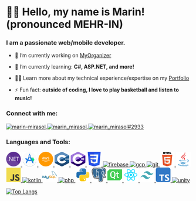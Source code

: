 <!-- HEADER SECTION -->
<h1 align="left">👋🏽 Hello, my name is Marin! (pronounced MEHR-IN)</h1>
<h3 align="left">I am a passionate web/mobile developer.</h3>

<!-- FUN FACTS SECTION -->
- 🔭 I’m currently working on [MyOrganizer](https://myorganizer.app)

- 🌱 I’m currently learning: **C#, ASP.NET, and more!**

- 👨‍💻 Learn more about my technical experience/expertise on my [Portfolio](https://marinmirasol.com)

- ⚡ Fun fact: **outside of coding, I love to play basketball and listen to music!**

<!-- CONNECT WITH ME SECTION -->
<h3 align="left">Connect with me:</h3>
<p align="left">
  <!-- LinkedIn -->
  <a href="https://linkedin.com/in/marin-mirasol" target="blank">
    <img align="center" src="https://raw.githubusercontent.com/rahuldkjain/github-profile-readme-generator/master/src/images/icons/Social/linked-in-alt.svg" alt="marin-mirasol" height="30" width="40" />
  </a>
  <!-- Instagram -->
  <a href="https://instagram.com/marin_mirasol" target="blank">
    <img align="center" src="https://raw.githubusercontent.com/rahuldkjain/github-profile-readme-generator/master/src/images/icons/Social/instagram.svg" alt="marin_mirasol" height="30" width="40" />
  </a>
  <!-- Discord -->
  <a href="https://discord.gg/fh5JjD5GXk" target="blank">
    <img align="center" src="https://raw.githubusercontent.com/rahuldkjain/github-profile-readme-generator/master/src/images/icons/Social/discord.svg" alt="marin_mirasol#2933" height="30" width="40" />
  </a>
</p>

<!-- LANGS AND TOOLS SECTION -->
<h3 align="left">Languages and Tools:</h3>
<p align="left"> 
  <!-- .NET -->
  <a href="https://dotnet.microsoft.com/" target="_blank" rel="noreferrer"> 
    <img src="https://raw.githubusercontent.com/mmirasol17/mmirasol17.github.io/master/icons/tech-stack/dotnet.svg" alt="dotnet" width="40" height="40"/> 
  </a>
  <!-- Android Studio -->
  <a href="https://developer.android.com" target="_blank" rel="noreferrer"> 
    <img src="https://raw.githubusercontent.com/mmirasol17/mmirasol17.github.io/master/icons/tech-stack/androidstudio.svg" alt="android" width="40" height="40"/> 
  </a> 
  <!-- AWS -->
  <a href="https://aws.amazon.com" target="_blank" rel="noreferrer"> 
    <img src="https://raw.githubusercontent.com/mmirasol17/mmirasol17.github.io/master/icons/tech-stack/aws.svg" alt="aws" width="40" height="40"/> 
  </a>
  <!-- C++ -->
  <a href="https://www.w3schools.com/cpp/" target="_blank" rel="noreferrer"> 
    <img src="https://raw.githubusercontent.com/mmirasol17/mmirasol17.github.io/master/icons/tech-stack/cpp.svg" alt="cplusplus" width="40" height="40"/> 
  </a> 
  <!-- C# -->
  <a href="https://www.w3schools.com/cs/" target="_blank" rel="noreferrer"> 
    <img src="https://raw.githubusercontent.com/mmirasol17/mmirasol17.github.io/master/icons/tech-stack/cs.svg" alt="csharp" width="40" height="40"/> 
  </a>
  <!-- CSS -->
  <a href="https://www.w3schools.com/css/" target="_blank" rel="noreferrer"> 
    <img src="https://raw.githubusercontent.com/mmirasol17/mmirasol17.github.io/master/icons/tech-stack/css.svg" alt="css3" width="40" height="40"/> 
  </a> 
  <!-- Firebase -->
  <a href="https://firebase.google.com/" target="_blank" rel="noreferrer"> 
    <img src="https://www.vectorlogo.zone/logos/firebase/firebase-icon.svg" alt="firebase" width="40" height="40"/> 
  </a> 
  <!-- GCP -->
  <a href="https://cloud.google.com" target="_blank" rel="noreferrer"> 
    <img src="https://www.vectorlogo.zone/logos/google_cloud/google_cloud-icon.svg" alt="gcp" width="40" height="40"/> 
  </a> 
  <!-- Git -->
  <a href="https://git-scm.com/" target="_blank" rel="noreferrer"> 
    <img src="https://www.vectorlogo.zone/logos/git-scm/git-scm-icon.svg" alt="git" width="40" height="40"/> 
  </a> 
  <!-- HTML -->
  <a href="https://www.w3.org/html/" target="_blank" rel="noreferrer"> 
    <img src="https://raw.githubusercontent.com/devicons/devicon/master/icons/html5/html5-original-wordmark.svg" alt="html5" width="40" height="40"/> 
  </a> 
  <!-- Java -->
  <a href="https://www.java.com" target="_blank" rel="noreferrer"> 
    <img src="https://raw.githubusercontent.com/devicons/devicon/master/icons/java/java-original.svg" alt="java" width="40" height="40"/> 
  </a> 
  <!-- JavaScript -->
  <a href="https://developer.mozilla.org/en-US/docs/Web/JavaScript" target="_blank" rel="noreferrer"> 
    <img src="https://raw.githubusercontent.com/devicons/devicon/master/icons/javascript/javascript-original.svg" alt="javascript" width="40" height="40"/> 
  </a> 
  <!-- Kotlin -->
  <a href="https://kotlinlang.org" target="_blank" rel="noreferrer"> 
    <img src="https://www.vectorlogo.zone/logos/kotlinlang/kotlinlang-icon.svg" alt="kotlin" width="40" height="40"/> 
  </a> 
  <!-- MySQL -->
  <a href="https://www.mysql.com/" target="_blank" rel="noreferrer"> 
    <img src="https://raw.githubusercontent.com/devicons/devicon/master/icons/mysql/mysql-original-wordmark.svg" alt="mysql" width="40" height="40"/> 
  </a>
  <!-- PHP -->
  <a href="https://www.php.net" target="_blank" rel="noreferrer"> 
    <img src="https://raw.githubusercontent.com/mmirasol17/mmirasol17.github.io/master/icons/tech-stack/css" alt="php" width="40" height="40"/> 
  </a> 
  <!-- Python -->
  <a href="https://www.python.org" target="_blank" rel="noreferrer"> 
    <img src="https://raw.githubusercontent.com/mmirasol17/mmirasol17.github.io/master/icons/tech-stack/python.svg" alt="python" width="40" height="40"/> 
  </a> 
  <!-- PostgreSQL -->
  <a href="https://www.postgresql.org" target="_blank" rel="noreferrer"> 
    <img src="https://raw.githubusercontent.com/mmirasol17/mmirasol17.github.io/master/icons/tech-stack/postgresql.svg" alt="postgresql" width="40" height="40"/> 
  </a>
  <!-- QT -->
  <a href="https://www.qt.io/" target="_blank" rel="noreferrer"> 
    <img src="https://raw.githubusercontent.com/mmirasol17/mmirasol17.github.io/master/icons/tech-stack/pyqt.svg" alt="qt" width="40" height="40"/> 
  </a> 
  <!-- React.js -->
  <a href="https://reactjs.org/" target="_blank" rel="noreferrer"> 
    <img src="https://raw.githubusercontent.com/mmirasol17/mmirasol17.github.io/master/icons/tech-stack/react.svg" alt="react" width="40" height="40"/> 
  </a> 
  <!-- Swift -->
  <!--
  <a href="https://developer.apple.com/swift/" target="_blank" rel="noreferrer"> 
    <img src="https://raw.githubusercontent.com/devicons/devicon/master/icons/swift/swift-original.svg" alt="swift" width="40" height="40"/> 
  </a> 
  -->
  
  <!-- TailwindCSS -->
  <a href="https://tailwindcss.com/" target="_blank" rel="noreferrer"> 
    <img src="https://raw.githubusercontent.com/mmirasol17/mmirasol17.github.io/master/icons/tech-stack/tailwind.svg" alt="tailwind" width="40" height="40"/> 
  </a>
  <!-- TypeScript -->
  <a href="https://www.typescriptlang.org/" target="_blank" rel="noreferrer"> 
    <img src="https://raw.githubusercontent.com/mmirasol17/mmirasol17.github.io/master/icons/tech-stack/typescript.svg" alt="typescript" width="40" height="40"/> 
  </a> 
  <!-- Unity -->
  <a href="https://unity.com/" target="_blank" rel="noreferrer"> 
    <img src="https://www.vectorlogo.zone/logos/unity3d/unity3d-icon.svg" alt="unity" width="40" height="40"/> 
  </a>
</p>

<!--
<p>
  <img align="center" src="https://github-readme-stats.vercel.app/api/top-langs?username=mmirasol17&show_icons=true&locale=en&layout=compact" alt="mmirasol17" />
</p>
-->

<!-- MOST USED LANGS SECTION -->
[![Top Langs](https://github-readme-stats.vercel.app/api/top-langs/?username=mmirasol17&theme=tokyonight&hide=Nix&card_width=300&include_all_commits=true)](https://github.com/anuraghazra/github-readme-stats)
